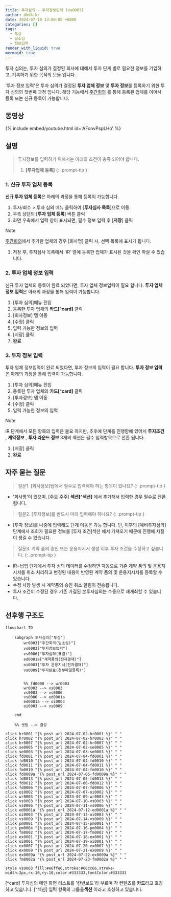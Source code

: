 ```yaml
---
title: 투자심의 - 투자정보입력 (vs0003)
author: dkdk.kr
date: 2024-07-10 13:00:00 +0800
categories: []
tags:
  - 투심
  - 딜소싱
  - 정보입력
render_with_liquid: true
mermaid: true
---
```

투자 심의는,
투자 심의가 결정된 회사에 대해서 투자 단계 별로 필요한 정보를 기입하고, 기록하기 위한
목적의 모듈 입니다. 

'투자 정보 입력'은
투자 심의가 결정된 **투자 업체 정보** 및 **투자 정보**를 등록하기 위한 투자 심의의 첫번째 과정 입니다.
해당 기능에서 [주간회의](https://guide.vcworks.kr/posts/wr0003/) 를 통해 등록된 업체를 이어서 등록 또는 신규 등록이 가능합니다.

## 동영상

{% include embed/youtube.html id='AFonvPspLHo' %}

## 설명

> 투자정보를 입력하기 위해서는 아래의 조건이 충족 되어야 합니다.
> 1. **[투자업체 등록]**
{: .prompt-tip }

### 1. 신규 투자 업체 등록
**신규 투자 업체 등록**은 아래의 과정을 통해 등록이 가능합니다.
1. 투자/회수 > 투자 심의 메뉴 클릭하여 [**투자심사 목록**]으로 이동
2. 우측 상단의 [**투자 업체 등록**] 버튼 클릭 
3. 화면 우측에서 입력 창이 표시되면, 필수 정보 입력 후 [**저장**] 클릭

> [!NOTE]
> [주간회의](https://guide.vcworks.kr/posts/wr0003/)에서 추가한 업체의 경우 [회사명] 클릭 시, 선택 목록에 표시가 됩니다.

1.  저장 후, 투자심사 목록에서 'IR' 열에 등록한 업체가 표시된 것을 확인 하실 수 있습니다.

### 2. 투자 업체 정보 입력
신규 투자 업체의 등록이 완료 되었다면, 투자 업체 정보입력이 필요 합니다.
**투자 업체 정보 입력**은 아래의 과정을 통해 입력이 가능합니다.
1. [투자 심의]메뉴 진입
2. 등록한 투자 업체의 **카드[^card]** 클릭
3. [회사정보] 탭 이동
4. [수정] 클릭
5. 입력 가능한 정보의 입력
6. [저장] 클릭
7. **완료**

### 3. 투자 정보 입력
투자 업체 정보입력이 완료 되었다면,  투자 정보의 입력이 필요 합니다.
**투자 정보 입력**은 아래의 과정을 통해 입력이 가능합니다.
1. [투자 심의]메뉴 진입
2. 등록한 투자 업체의 **카드[^card]** 클릭
3. [투자정보] 탭 이동
4. [수정] 클릭
5. 입력 가능한 정보의 입력

> [!NOTE]
> IR 단계에서 모든 항목의 입력은 불요 하지만, 추후에 단계를 진행함에 있어서 **투자조건** , **계약정보** , **투자 라운드 정보** 3개의 섹션은 필수 입력항목으로 전환 됩니다.

1. [저장] 클릭
2. **완료**

## 자주 묻는 질문

> 질문1. [회사정보]탭에서 필수로 입력해야 하는 항목이 있나요?
{: .prompt-tip }

- '회사명'이 있으며, [주요 주주] **섹션[^섹션]** 에서 추가해서 입력한 경우 필수로 전환됩니다.


> 질문2. [투자정보]를 반드시 미리 입력해야 하나요?
{: .prompt-tip }

- [투자 정보]를 나중에 입력해도 단계 이동은 가능 합니다. 단, 이후의 [예비투자심의] 단계에서 조회가 필요한 정보를 [투자 조건]섹션 에서 가져오기 때문에 진행에 차질이 생길 수 있습니다.

> 질문3. 계약 품의 승인 또는 운용지시서 생성 이후 투자 조건을 수정하고 싶습니다.
{: .prompt-tip }

- IR~납입 단계에서 투자 심의 데이터를 수정하면 자동으로 기존 계약 품의 및 운용지시서를 취소 처리하고 변경된 내용이 반영된 계약 품의 및 운용지시서를 등록할 수 있습니다.
- 수정 사항 발생 시 계약품의 승인 취소 알림이 전송됩니다.
- 투자 조건이 수정된 경우 기존 가결된 본투자심의는 수동으로 재개최할 수 있습니다.

## 선후행 구조도

```mermaid
flowchart TD

    subgraph 투자심의["투심"]
        wr0003["주간회의(딜소싱)"]
        vs0003["투자정보입력"]
        vs0006["투자심의(표결)"]
        ed0001a["계약품의(전자결재)"]
        oi0003["투자 운용지시(전자결재)"]
        vs0009["투자완료(첨부파일등록)"]

        
        %% fd0000 --> wr0003
        wr0003 --> vs0003
        vs0003 --> vs0006
        vs0006 --> ed0001a
        ed0001a --> oi0003
        oi0003 --> vs0009

    end

    %% 셋팅 --> 결성
    
click hr0001 "{% post_url 2024-07-02-hr0001 %}" " "
click hr0002 "{% post_url 2024-07-02-hr0002 %}" " "
click hr0007 "{% post_url 2024-07-02-hr0007 %}" " "
click se0005 "{% post_url 2024-07-02-se0005 %}" " "
click se0003 "{% post_url 2024-07-03-se0003 %}" " "
click fd0001 "{% post_url 2024-07-04-fd0001 %}" " "
click fd0010 "{% post_url 2024-07-04-fd0010 %}" " "
click fd0011 "{% post_url 2024-07-04-fd0011 %}" " "
click fm0010 "{% post_url 2024-07-04-fm0010 %}" " "
click fd0009a "{% post_url 2024-07-05-fd0009a %}" " "
click fd0013 "{% post_url 2024-07-05-fd0013 %}" " "
click fd0012 "{% post_url 2024-07-06-fd0012 %}" " "
click fd0006 "{% post_url 2024-07-07-fd0006 %}" " "
click oi0002 "{% post_url 2024-07-07-oi0002 %}" " "
click wr0003 "{% post_url 2024-07-09-wr0003 %}" " "
click vs0003 "{% post_url 2024-07-10-vs0003 %}" " "
click vs0006 "{% post_url 2024-07-11-vs0006 %}" " "
click ed0001a "{% post_url 2024-07-12-ed0001a %}" " "
click oi0003 "{% post_url 2024-07-13-oi0003 %}" " "
click vs0009 "{% post_url 2024-07-14-vs0009 %}" " "
click pm0001 "{% post_url 2024-07-15-pm0001 %}" " "
click pm0004 "{% post_url 2024-07-16-pm0004 %}" " "
click fm0002 "{% post_url 2024-07-17-fm0002 %}" " "
click ex0001 "{% post_url 2024-07-18-ex0001 %}" " "
click oi0001 "{% post_url 2024-07-19-oi0001 %}" " "
click ex0007 "{% post_url 2024-07-20-ex0007 %}" " "
click ex0009 "{% post_url 2024-07-21-ex0009 %}" " "
click ex0009a "{% post_url 2024-07-22-ex0009a %}" " "
click fm0002a "{% post_url 2024-07-23-fm0002a %}" " "

style vs0003 fill:#e6ffe6,stroke:#66cc66,stroke-width:2px,rx:10,ry:10,color:#333333,fontColor:#333333

```

[^card] 투자심의 메인 화면 리스트를 '칸반보드'라 부르며 각 컨텐츠를 **카드**라고 호칭하고 있습니다. 
[^섹션] 입력 항목의 그룹을**섹션** 이라고 호칭하고 있습니다.